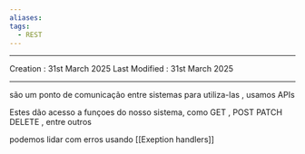```yaml
---
aliases: 
tags:
  - REST
---
```

---
Creation : 31st March 2025
Last Modified : 31st March 2025
___

são um ponto de comunicação entre sistemas
para utiliza-las , usamos APIs

Estes dão acesso a funçoes do nosso sistema, como GET , POST PATCH DELETE , entre outros

podemos lidar com erros usando [[Exeption handlers]]